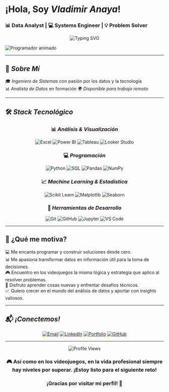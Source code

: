 #  ¡Hola, Soy *Vladimir Anaya*!  
### 📊 Data Analyst | 💻 Systems Engineer | 💡 Problem Solver

<div align="center">
  
  <img src="https://readme-typing-svg.herokuapp.com?font=Fira+Code&size=22&pause=1000&color=2E86AB&center=true&vCenter=true&width=800&lines=+Hola,+soy+Vladimir+Anaya;🎮+Fan+de+los+videojuegos+y+los+datos;📊+Transformo+datos+en+decisiones+inteligentes;📈+Visualizo+historias+con+datos" alt="Typing SVG" />
</div>

![Programador animado](https://media.giphy.com/media/qgQUggAC3Pfv687qPC/giphy.gif)


---

## 🚀 *Sobre Mí*

🎓 *Ingeniero de Sistemas* con pasión por los datos y la tecnología  
📊 *Analista de Datos* en formación 
🌍 *Disponible para trabajo remoto* 

---

## 🛠️ *Stack Tecnológico*

<div align="center">

### 📊 *Análisis & Visualización*
![Excel](https://img.shields.io/badge/Excel-217346?style=for-the-badge&logo=microsoft-excel&logoColor=white)
![Power BI](https://img.shields.io/badge/Power_BI-F2C811?style=for-the-badge&logo=powerbi&logoColor=black)
![Tableau](https://img.shields.io/badge/Tableau-E97627?style=for-the-badge&logo=Tableau&logoColor=white)
![Looker Studio](https://img.shields.io/badge/Looker_Studio-4285F4?style=for-the-badge&logo=google&logoColor=white)

### 💻 *Programación*
![Python](https://img.shields.io/badge/Python-FFD43B?style=for-the-badge&logo=python&logoColor=blue)
![SQL](https://img.shields.io/badge/SQL-336791?style=for-the-badge&logo=postgresql&logoColor=white)
![Pandas](https://img.shields.io/badge/Pandas-150458?style=for-the-badge&logo=pandas&logoColor=white)
![NumPy](https://img.shields.io/badge/NumPy-013243?style=for-the-badge&logo=numpy&logoColor=white)

### 📈 *Machine Learning & Estadística*
![Scikit Learn](https://img.shields.io/badge/Scikit_Learn-F7931E?style=for-the-badge&logo=scikit-learn&logoColor=white)
![Matplotlib](https://img.shields.io/badge/Matplotlib-11557c?style=for-the-badge&logo=python&logoColor=white)
![Seaborn](https://img.shields.io/badge/Seaborn-3776AB?style=for-the-badge&logo=python&logoColor=white)

### 🔧 *Herramientas de Desarrollo*
![Git](https://img.shields.io/badge/Git-F05032?style=for-the-badge&logo=git&logoColor=white)
![GitHub](https://img.shields.io/badge/GitHub-181717?style=for-the-badge&logo=github&logoColor=white)
![Jupyter](https://img.shields.io/badge/Jupyter-F37626?style=for-the-badge&logo=jupyter&logoColor=white)
![VS Code](https://img.shields.io/badge/VS_Code-007ACC?style=for-the-badge&logo=visual-studio-code&logoColor=white)

</div>

---

## 🚀 ¿Qué me motiva?

💻 Me encanta programar y construir soluciones desde cero.  
📊 Me apasiona transformar datos en información útil para la toma de decisiones.  
🎮 Encuentro en los videojuegos la misma lógica y estrategia que aplico al resolver problemas.  
🧠 Disfruto aprender cosas nuevas y enfrentar desafíos técnicos.  
📈 Quiero crecer en el mundo del análisis de datos y aportar con insights valiosos.  

---
## 📬 *¡Conectemos!*

<div align="center">

[![Email](https://img.shields.io/badge/Email-D14836?style=for-the-badge&logo=gmail&logoColor=white)](mailto:vlacho11@gmail.com)
[![LinkedIn](https://img.shields.io/badge/LinkedIn-0077B5?style=for-the-badge&logo=linkedin&logoColor=white)](https://linkedin.com/in/tu-perfil)
[![Portfolio](https://img.shields.io/badge/Portfolio-FF5722?style=for-the-badge&logo=firefox&logoColor=white)](https://tu-portfolio.com)
[![GitHub](https://img.shields.io/badge/GitHub-181717?style=for-the-badge&logo=github&logoColor=white)](https://github.com/vanayab)

</div>

---

<div align="center">
  <img src="https://komarev.com/ghpvc/?username=vanayab&color=blue&style=for-the-badge" alt="Profile Views"/>
</div>

<div align="center">
  <h3>🎮 Así como en los videojuegos, en la vida profesional siempre hay niveles por superar. ¡Estoy listo para el siguiente reto!</h3>
  
  <h3>¡Gracias por visitar mi perfil! 🌟 </h3>
</div>
